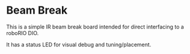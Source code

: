 # Beam Break

This is a simple IR beam break board intended for direct interfacing
to a roboRIO DIO.

It has a status LED for visual debug and tuning/placement.

